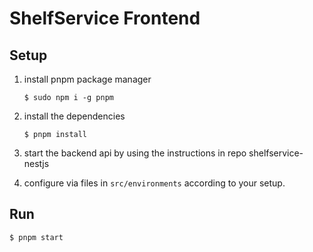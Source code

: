 # ShelfService Frontend

## Setup

1. install pnpm package manager
   ```
   $ sudo npm i -g pnpm
   ```
2. install the dependencies
   ```
   $ pnpm install
   ```
3. start the backend api by using the instructions in repo shelfservice-nestjs

4. configure via files in `src/environments` according to your setup.

## Run

```
$ pnpm start
```
